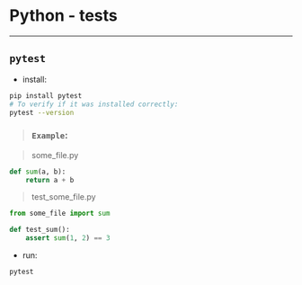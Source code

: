 # Python - tests

---

## `pytest`

- install:

```bash
pip install pytest
# To verify if it was installed correctly:
pytest --version
```

> ### `Example`:

> some_file.py

```python
def sum(a, b):
    return a + b
```

> test_some_file.py

```python
from some_file import sum

def test_sum():
    assert sum(1, 2) == 3
```

- run:

```bash
pytest
```
